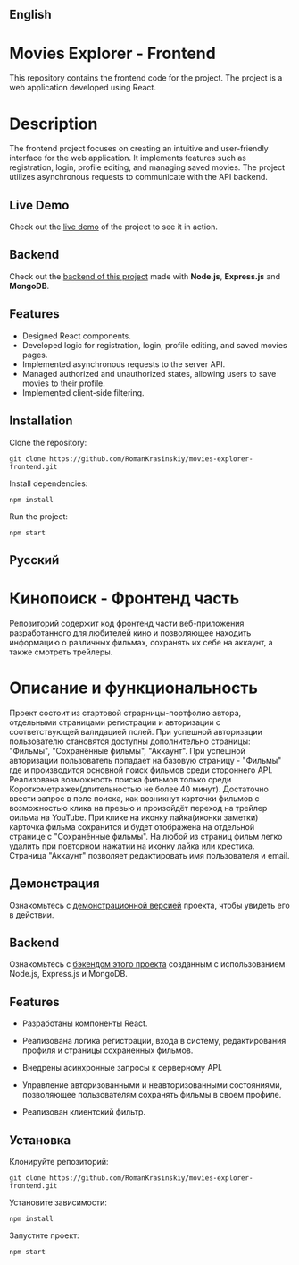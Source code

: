 ## English

# Movies Explorer - Frontend
This repository contains the frontend code for the project. The project is a web application developed using React.

# Description
The frontend project focuses on creating an intuitive and user-friendly interface for the web application. It implements features such as registration, login, profile editing, and managing saved movies. The project utilizes asynchronous requests to communicate with the API backend.

## Live Demo
Check out the [live demo](https://kinomovies.nomoreparties.sbs) of the project to see it in action.

## Backend
Check out the [backend of this project](https://github.com/RomanKrasinskiy/movies-explorer-api.git) made with **Node.js**, **Express.js** and **MongoDB**.

## Features
* Designed React components.
* Developed logic for registration, login, profile editing, and saved movies pages.
* Implemented asynchronous requests to the server API.
* Managed authorized and unauthorized states, allowing users to save movies to their profile.
* Implemented client-side filtering.

## Installation
Clone the repository: 

```
git clone https://github.com/RomanKrasinskiy/movies-explorer-frontend.git
```
Install dependencies: 
```
npm install
```
Run the project: 
```
npm start
```


## Русский

# Кинопоиск - Фронтенд часть
Репозиторий содержит код фронтенд части веб-приложения разработанного для любителей кино и позволяющее находить информацию о различных фильмах, сохранять их себе на аккаунт, а также смотреть трейлеры.

# Описание и функциональность
Проект состоит из стартовой страрницы-портфолио автора, отдельными страницами регистрации и авторизации с соответствующей валидацией полей. При успешной авторизации пользователю становятся доступны дополнительно страницы: "Фильмы", "Сохранённые фильмы", "Аккаунт". При успешной авторизации пользователь попадает на базовую страницу - "Фильмы" где и производится основной поиск фильмов среди стороннего API. Реализована возможность поиска фильмов только среди Короткометражек(длительностью не более 40 минут). Достаточно ввести запрос в поле поиска, как возникнут карточки фильмов с возможностью клика на превью и произойдёт переход на трейлер фильма на YouTube. При клике на иконку лайка(иконки заметки) карточка фильма сохранится и будет отображена на отдельной странице с "Сохранённые фильмы". На любой из страниц фильм легко удалить при повторном нажатии на иконку лайка или крестика. Страница "Аккаунт" позволяет редактировать имя пользователя и email.

## Демонстрация
Ознакомьтесь с [демонстрационной версией](https://kinomovies.nomoreparties.sbs) проекта, чтобы увидеть его в действии.

## Backend
Ознакомьтесь с [бэкендом этого проекта](https://github.com/RomanKrasinskiy/movies-explorer-api.git) созданным с использованием Node.js, Express.js и MongoDB.

## Features
* Разработаны компоненты React.

* Реализована логика регистрации, входа в систему, редактирования профиля и страницы сохраненных фильмов.

* Внедрены асинхронные запросы к серверному API.
* Управление авторизованными и неавторизованными состояниями, позволяющее пользователям сохранять фильмы в своем профиле.
* Реализован клиентский фильтр.

## Установка
Клонируйте репозиторий: 

```
git clone https://github.com/RomanKrasinskiy/movies-explorer-frontend.git
```
Установите зависимости: 
```
npm install
```
Запустите проект:
```
npm start
```
